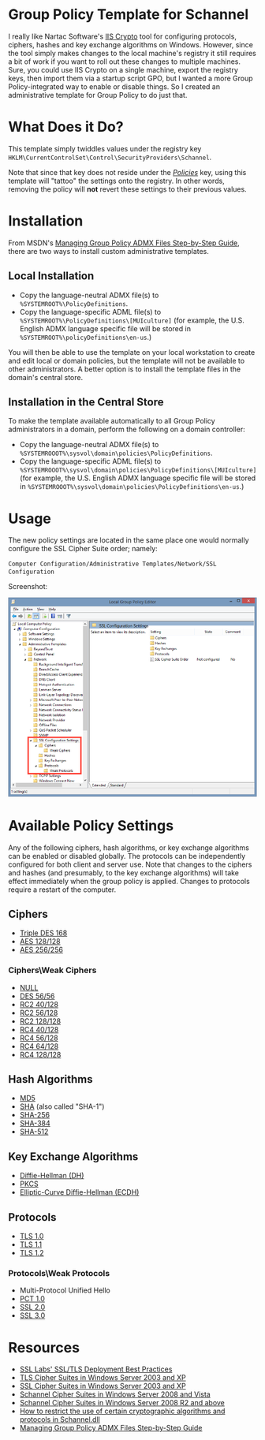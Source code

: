 # Group Policy Template for Schannel

I really like Nartac Software's [IIS Crypto][IISCrypto] tool for
configuring protocols, ciphers, hashes and key exchange algorithms on
Windows.  However, since the tool simply makes changes to the local
machine's registry it still requires a bit of work if you want to roll
out these changes to multiple machines.  Sure, you could use IIS Crypto
on a single machine, export the registry keys, then import them via a
startup script GPO, but I wanted a more Group Policy-integrated way to
enable or disable things.  So I created an administrative template for
Group Policy to do just that.

# What Does it Do?
This template simply twiddles values under the registry key
`HKLM\CurrentControlSet\Control\SecurityProviders\Schannel`.

Note that since that key does not reside under the
_[Policies][policies]_ key, using this template will "tattoo" the
settings onto the registry.  In other words, removing the policy will
**not** revert these settings to their previous values.

# Installation

From MSDN's [Managing Group Policy ADMX Files Step-by-Step Guide][admx_install],
there are two ways to install custom administrative templates.

## Local Installation
* Copy the language-neutral ADMX file(s) to `%SYSTEMROOT%\PolicyDefinitions`.
* Copy the language-specific ADML file(s) to `%SYSTEMROOT%\PolicyDefinitions\[MUIculture]`
  (for example, the U.S. English ADMX language specific file will be
  stored in `%SYSTEMROOT%\policyDefinitions\en-us`.)

You will then be able to use the template on your local workstation to
create and edit local or domain policies, but the template will not be
available to other administrators.  A better option is to install the
template files in the domain's central store.

## Installation in the Central Store

To make the template available automatically to all Group Policy
administrators in a domain, perform the following on a domain
controller:
* Copy the language-neutral ADMX file(s) to `%SYSTEMROOOT%\sysvol\domain\policies\PolicyDefinitions`.
* Copy the language-specific ADML file(s) to `%SYSTEMROOOT%\sysvol\domain\policies\PolicyDefinitions\[MUIculture]`
  (for example, the U.S. English ADMX language specific file will be
  stored in
  `%SYSTEMROOOT%\sysvol\domain\policies\PolicyDefinitions\en-us`.)

# Usage

The new policy settings are located in the same place one would normally
configure the SSL Cipher Suite order; namely:

    Computer Configuration/Administrative Templates/Network/SSL Configuration

Screenshot:

![location](./images/location.png)

# Available Policy Settings
Any of the following ciphers, hash algorithms, or key exchange algorithms can be
enabled or disabled globally.  The protocols can be independently configured
for both client and server use.  Note that changes to the ciphers and
hashes (and presumably, to the key exchange algorithms) will take effect
immediately when the group policy is applied.  Changes to protocols
require a restart of the computer.

## Ciphers
* [Triple DES 168](https://en.wikipedia.org/wiki/Triple_DES)
* [AES 128/128](https://en.wikipedia.org/wiki/Advanced_Encryption_Standard)
* [AES 256/256](https://en.wikipedia.org/wiki/Advanced_Encryption_Standard)

### Ciphers\Weak Ciphers
* [NULL](https://en.wikipedia.org/wiki/Null_encryption)
* [DES 56/56](https://en.wikipedia.org/wiki/Data_Encryption_Standard)
* [RC2 40/128](https://en.wikipedia.org/wiki/RC2)
* [RC2 56/128](https://en.wikipedia.org/wiki/RC2)
* [RC2 128/128](https://en.wikipedia.org/wiki/RC2)
* [RC4 40/128](https://en.wikipedia.org/wiki/RC4)
* [RC4 56/128](https://en.wikipedia.org/wiki/RC4)
* [RC4 64/128](https://en.wikipedia.org/wiki/RC4)
* [RC4 128/128](https://en.wikipedia.org/wiki/RC4)

## Hash Algorithms
* [MD5](https://en.wikipedia.org/wiki/MD5)
* [SHA](https://en.wikipedia.org/wiki/SHA-1) (also called "SHA-1")
* [SHA-256](https://en.wikipedia.org/wiki/SHA-2)
* [SHA-384](https://en.wikipedia.org/wiki/SHA-2)
* [SHA-512](https://en.wikipedia.org/wiki/SHA-2)

## Key Exchange Algorithms
* [Diffie-Hellman (DH)](https://en.wikipedia.org/wiki/Diffie–Hellman_key_exchange)
* [PKCS](https://en.wikipedia.org/wiki/PKCS)
* [Elliptic-Curve Diffie-Hellman (ECDH)](https://en.wikipedia.org/wiki/Elliptic_curve_Diffie–Hellman)

## Protocols
* [TLS 1.0](https://en.wikipedia.org/wiki/Transport_Layer_Security#TLS_1.0)
* [TLS 1.1](https://en.wikipedia.org/wiki/Transport_Layer_Security#TLS_1.1)
* [TLS 1.2](https://en.wikipedia.org/wiki/Transport_Layer_Security#TLS_1.2)

### Protocols\Weak Protocols
* Multi-Protocol Unified Hello
* [PCT 1.0](https://en.wikipedia.org/wiki/Private_Communications_Technology)
* [SSL 2.0](https://en.wikipedia.org/wiki/Transport_Layer_Security#SSL_1.0.2C_2.0_and_3.0)
* [SSL 3.0](https://en.wikipedia.org/wiki/Transport_Layer_Security#SSL_1.0.2C_2.0_and_3.0)

# Resources
* [SSL Labs' SSL/TLS Deployment Best Practices][ssllabs]
* [TLS Cipher Suites in Windows Server 2003 and XP][xp_tls]
* [SSL Cipher Suites in Windows Server 2003 and XP][xp_ssl]
* [Schannel Cipher Suites in Windows Server 2008 and Vista][vista]
* [Schannel Cipher Suites in Windows Server 2008 R2 and above][2008r2]
* [How to restrict the use of certain cryptographic algorithms and protocols in Schannel.dll][restrict_usage]
* [Managing Group Policy ADMX Files Step-by-Step Guide][admx_install]


[IISCrypto]: https://www.nartac.com/Products/IISCrypto
[policies]: https://msdn.microsoft.com/en-us/library/aa374292(v=vs.85).aspx
[admx_install]:https://msdn.microsoft.com/en-us/library/bb530196.aspx
[ssllabs]:https://www.ssllabs.com/projects/best-practices/index.html
[xp_tls]: https://msdn.microsoft.com/en-us/library/windows/desktop/aa380512(v=vs.85).aspx
[xp_ssl]: https://msdn.microsoft.com/en-us/library/windows/desktop/aa380124(v=vs.85).aspx
[vista]: https://msdn.microsoft.com/en-us/library/windows/desktop/ff468651(v=vs.85).aspx
[2008r2]: https://msdn.microsoft.com/en-us/library/windows/desktop/aa374757(v=vs.85).aspx
[restrict_usage]: https://support.microsoft.com/en-us/kb/245030
